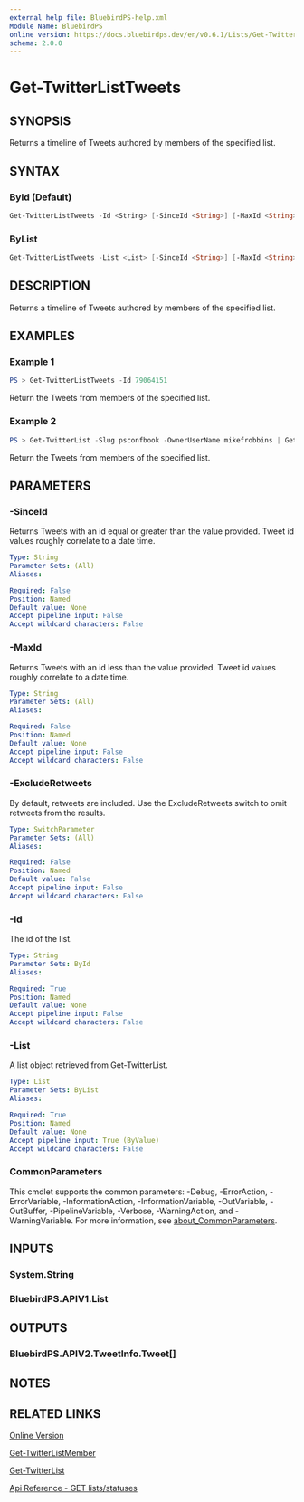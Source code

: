 ```yaml
---
external help file: BluebirdPS-help.xml
Module Name: BluebirdPS
online version: https://docs.bluebirdps.dev/en/v0.6.1/Lists/Get-TwitterListTweets
schema: 2.0.0
---
```


# Get-TwitterListTweets

## SYNOPSIS

Returns a timeline of Tweets authored by members of the specified list.

## SYNTAX

### ById (Default)

```powershell
Get-TwitterListTweets -Id <String> [-SinceId <String>] [-MaxId <String>] [-ExcludeRetweets] [<CommonParameters>]
```

### ByList

```powershell
Get-TwitterListTweets -List <List> [-SinceId <String>] [-MaxId <String>] [-ExcludeRetweets] [<CommonParameters>]
```

## DESCRIPTION

Returns a timeline of Tweets authored by members of the specified list.

## EXAMPLES

### Example 1

```powershell
PS > Get-TwitterListTweets -Id 79064151
```

Return the Tweets from members of the specified list.

### Example 2

```powershell
PS > Get-TwitterList -Slug psconfbook -OwnerUserName mikefrobbins | Get-TwitterListTweets
```

Return the Tweets from members of the specified list.

## PARAMETERS

### -SinceId

Returns Tweets with an id equal or greater than the value provided.
Tweet id values roughly correlate to a date time.

```yaml
Type: String
Parameter Sets: (All)
Aliases:

Required: False
Position: Named
Default value: None
Accept pipeline input: False
Accept wildcard characters: False
```

### -MaxId

Returns Tweets with an id less than the value provided.
Tweet id values roughly correlate to a date time.

```yaml
Type: String
Parameter Sets: (All)
Aliases:

Required: False
Position: Named
Default value: None
Accept pipeline input: False
Accept wildcard characters: False
```

### -ExcludeRetweets

By default, retweets are included.
Use the ExcludeRetweets switch to omit retweets from the results.

```yaml
Type: SwitchParameter
Parameter Sets: (All)
Aliases:

Required: False
Position: Named
Default value: False
Accept pipeline input: False
Accept wildcard characters: False
```

### -Id

The id of the list.

```yaml
Type: String
Parameter Sets: ById
Aliases:

Required: True
Position: Named
Default value: None
Accept pipeline input: False
Accept wildcard characters: False
```

### -List

A list object retrieved from Get-TwitterList.

```yaml
Type: List
Parameter Sets: ByList
Aliases:

Required: True
Position: Named
Default value: None
Accept pipeline input: True (ByValue)
Accept wildcard characters: False
```

### CommonParameters

This cmdlet supports the common parameters: -Debug, -ErrorAction, -ErrorVariable, -InformationAction, -InformationVariable, -OutVariable, -OutBuffer, -PipelineVariable, -Verbose, -WarningAction, and -WarningVariable. For more information, see [about_CommonParameters](http://go.microsoft.com/fwlink/?LinkID=113216).

## INPUTS

### System.String

### BluebirdPS.APIV1.List

## OUTPUTS

### BluebirdPS.APIV2.TweetInfo.Tweet[]

## NOTES

## RELATED LINKS

[Online Version](https://docs.bluebirdps.dev/en/v0.6.1/Lists/Get-TwitterListTweets)

[Get-TwitterListMember](https://docs.bluebirdps.dev/en/v0.6.1/Lists/Get-TwitterListMember)

[Get-TwitterList](https://docs.bluebirdps.dev/en/v0.6.1/Lists/Get-TwitterList)

[Api Reference - GET lists/statuses](https://developer.twitter.com/en/docs/twitter-api/v1/accounts-and-users/create-manage-lists/api-reference/get-lists-statuses)
